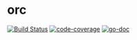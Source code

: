 # orc

[![Build Status](https://drone.io/github.com/scritchley/orc/status.png)](https://drone.io/github.com/scritchley/orc/latest)
[![code-coverage](http://gocover.io/_badge/code.simon-critchley.co.uk/orc)](http://gocover.io/code.simon-critchley.co.uk/orc)
[![go-doc](https://godoc.org/code.simon-critchley.co.uk/orc?status.svg)](https://godoc.org/code.simon-critchley.co.uk/orc)


